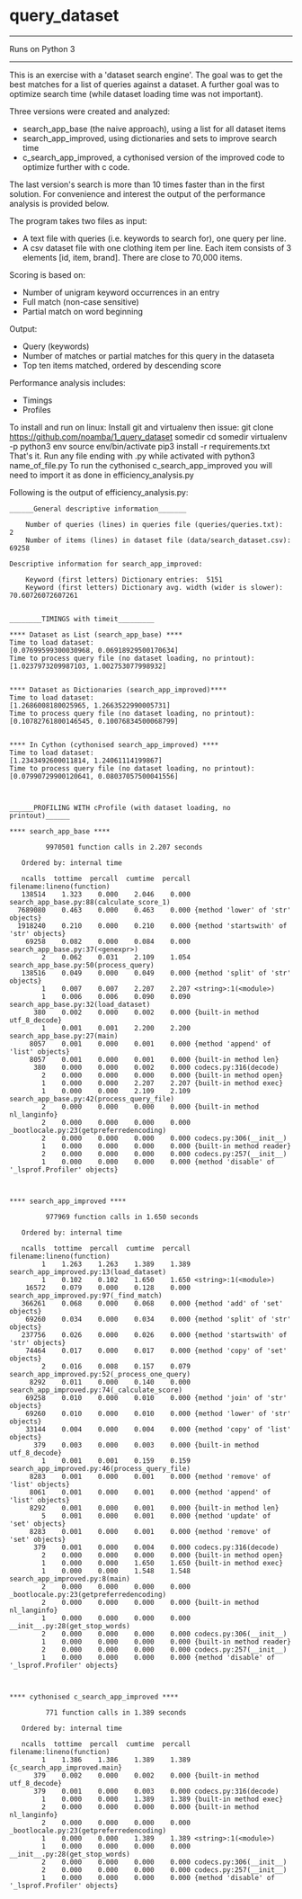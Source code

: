 # query_dataset

*****
Runs on Python 3
*****

This is an exercise with a 'dataset search engine'. The goal was to 
get the best matches for a list of queries against a dataset. A further goal was to 
optimize search time (while dataset loading time was not important). 

Three versions were created and analyzed:
* search_app_base (the naive approach), using a list for all dataset items
* search_app_improved, using dictionaries and sets to improve search time
* c_search_app_improved, a cythonised version of the improved code to optimize further with c code.

The last version's search is more than 10 times faster than in the first solution. 
For convenience and interest the output of the performance analysis is 
provided below. 

The program takes two files as input: 
* A text file with queries (i.e. keywords to search for), one query per line. 
* A csv dataset file with one clothing item per line. Each item 
  consists of 3 elements [id, item, brand]. There are close to 70,000 items. 

Scoring is based on: 
* Number of unigram keyword occurrences in an entry 
* Full match (non-case sensitive) 
* Partial match on word beginning 

Output: 
* Query (keywords) 
* Number of matches or partial matches for this query in the dataseta 
* Top ten items matched, ordered by descending score 

Performance analysis includes: 
* Timings 
* Profiles
 
To install and run on linux: 
Install git and virtualenv then issue:
git clone https://github.com/noamba/1_query_dataset somedir
cd somedir
virtualenv -p python3 env
source env/bin/activate 
pip3 install -r requirements.txt
That's it. 
Run any file ending with .py while activated with python3 name_of_file.py
To run the cythonised c_search_app_improved you will need to import it as done in efficiency_analysis.py


Following is the output of efficiency_analysis.py: 

```
______General descriptive information_______

    Number of queries (lines) in queries file (queries/queries.txt):  2
    Number of items (lines) in dataset file (data/search_dataset.csv):  69258

Descriptive information for search_app_improved: 

    Keyword (first letters) Dictionary entries:  5151
    Keyword (first letters) Dictionary avg. width (wider is slower):  70.60726072607261


________TIMINGS with timeit_________

**** Dataset as List (search_app_base) ****
Time to load dataset: 
[0.07699599300030968, 0.06918929500170634]
Time to process query file (no dataset loading, no printout): 
[1.0237973209987103, 1.002753077998932]


**** Dataset as Dictionaries (search_app_improved)****
Time to load dataset: 
[1.2686008180025965, 1.2663522990005731]
Time to process query file (no dataset loading, no printout): 
[0.10782761800146545, 0.10076834500068799]


**** In Cython (cythonised search_app_improved) ****
Time to load dataset: 
[1.2343492600011814, 1.24061114199867]
Time to process query file (no dataset loading, no printout): 
[0.07990729900120641, 0.08037057500041556]



______PROFILING WITH cProfile (with dataset loading, no printout)______
 
**** search_app_base ****

         9970501 function calls in 2.207 seconds

   Ordered by: internal time

   ncalls  tottime  percall  cumtime  percall filename:lineno(function)
   138514    1.323    0.000    2.046    0.000 search_app_base.py:88(calculate_score_1)
  7689080    0.463    0.000    0.463    0.000 {method 'lower' of 'str' objects}
  1918240    0.210    0.000    0.210    0.000 {method 'startswith' of 'str' objects}
    69258    0.082    0.000    0.084    0.000 search_app_base.py:37(<genexpr>)
        2    0.062    0.031    2.109    1.054 search_app_base.py:50(process_query)
   138516    0.049    0.000    0.049    0.000 {method 'split' of 'str' objects}
        1    0.007    0.007    2.207    2.207 <string>:1(<module>)
        1    0.006    0.006    0.090    0.090 search_app_base.py:32(load_dataset)
      380    0.002    0.000    0.002    0.000 {built-in method utf_8_decode}
        1    0.001    0.001    2.200    2.200 search_app_base.py:27(main)
     8057    0.001    0.000    0.001    0.000 {method 'append' of 'list' objects}
     8057    0.001    0.000    0.001    0.000 {built-in method len}
      380    0.000    0.000    0.002    0.000 codecs.py:316(decode)
        2    0.000    0.000    0.000    0.000 {built-in method open}
        1    0.000    0.000    2.207    2.207 {built-in method exec}
        1    0.000    0.000    2.109    2.109 search_app_base.py:42(process_query_file)
        2    0.000    0.000    0.000    0.000 {built-in method nl_langinfo}
        2    0.000    0.000    0.000    0.000 _bootlocale.py:23(getpreferredencoding)
        2    0.000    0.000    0.000    0.000 codecs.py:306(__init__)
        1    0.000    0.000    0.000    0.000 {built-in method reader}
        2    0.000    0.000    0.000    0.000 codecs.py:257(__init__)
        1    0.000    0.000    0.000    0.000 {method 'disable' of '_lsprof.Profiler' objects}


 
**** search_app_improved ****

         977969 function calls in 1.650 seconds

   Ordered by: internal time

   ncalls  tottime  percall  cumtime  percall filename:lineno(function)
        1    1.263    1.263    1.389    1.389 search_app_improved.py:13(load_dataset)
        1    0.102    0.102    1.650    1.650 <string>:1(<module>)
    16572    0.079    0.000    0.128    0.000 search_app_improved.py:97(_find_match)
   366261    0.068    0.000    0.068    0.000 {method 'add' of 'set' objects}
    69260    0.034    0.000    0.034    0.000 {method 'split' of 'str' objects}
   237756    0.026    0.000    0.026    0.000 {method 'startswith' of 'str' objects}
    74464    0.017    0.000    0.017    0.000 {method 'copy' of 'set' objects}
        2    0.016    0.008    0.157    0.079 search_app_improved.py:52(_process_one_query)
     8292    0.011    0.000    0.140    0.000 search_app_improved.py:74(_calculate_score)
    69258    0.010    0.000    0.010    0.000 {method 'join' of 'str' objects}
    69260    0.010    0.000    0.010    0.000 {method 'lower' of 'str' objects}
    33144    0.004    0.000    0.004    0.000 {method 'copy' of 'list' objects}
      379    0.003    0.000    0.003    0.000 {built-in method utf_8_decode}
        1    0.001    0.001    0.159    0.159 search_app_improved.py:46(process_query_file)
     8283    0.001    0.000    0.001    0.000 {method 'remove' of 'list' objects}
     8061    0.001    0.000    0.001    0.000 {method 'append' of 'list' objects}
     8292    0.001    0.000    0.001    0.000 {built-in method len}
        5    0.001    0.000    0.001    0.000 {method 'update' of 'set' objects}
     8283    0.001    0.000    0.001    0.000 {method 'remove' of 'set' objects}
      379    0.001    0.000    0.004    0.000 codecs.py:316(decode)
        2    0.000    0.000    0.000    0.000 {built-in method open}
        1    0.000    0.000    1.650    1.650 {built-in method exec}
        1    0.000    0.000    1.548    1.548 search_app_improved.py:8(main)
        2    0.000    0.000    0.000    0.000 _bootlocale.py:23(getpreferredencoding)
        2    0.000    0.000    0.000    0.000 {built-in method nl_langinfo}
        1    0.000    0.000    0.000    0.000 __init__.py:28(get_stop_words)
        2    0.000    0.000    0.000    0.000 codecs.py:306(__init__)
        1    0.000    0.000    0.000    0.000 {built-in method reader}
        2    0.000    0.000    0.000    0.000 codecs.py:257(__init__)
        1    0.000    0.000    0.000    0.000 {method 'disable' of '_lsprof.Profiler' objects}


 
**** cythonised c_search_app_improved ****

         771 function calls in 1.389 seconds

   Ordered by: internal time

   ncalls  tottime  percall  cumtime  percall filename:lineno(function)
        1    1.386    1.386    1.389    1.389 {c_search_app_improved.main}
      379    0.002    0.000    0.002    0.000 {built-in method utf_8_decode}
      379    0.001    0.000    0.003    0.000 codecs.py:316(decode)
        1    0.000    0.000    1.389    1.389 {built-in method exec}
        2    0.000    0.000    0.000    0.000 {built-in method nl_langinfo}
        2    0.000    0.000    0.000    0.000 _bootlocale.py:23(getpreferredencoding)
        1    0.000    0.000    1.389    1.389 <string>:1(<module>)
        1    0.000    0.000    0.000    0.000 __init__.py:28(get_stop_words)
        2    0.000    0.000    0.000    0.000 codecs.py:306(__init__)
        2    0.000    0.000    0.000    0.000 codecs.py:257(__init__)
        1    0.000    0.000    0.000    0.000 {method 'disable' of '_lsprof.Profiler' objects}

```


